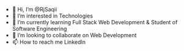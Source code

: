 - 👋 Hi, I’m @RjSaqii
- 👀 I’m interested in Technologies
- 🌱 I’m currently learning Full Stack Web Development & Student of Software Engineering
- 💞️ I’m looking to collaborate on Web Development
- 📫 How to reach me LinkedIn

<!---
RjSaqii/RjSaqii is a ✨ special ✨ repository because its `README.md` (this file) appears on your GitHub profile.
You can click the Preview link to take a look at your changes.
--->
